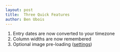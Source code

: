 ```yaml
---
layout: post
title:  Three Quick Features
author: Ben Ubois
---
```


1. Entry dates are now converted to your timezone
2. Column widths are now remembered
3. Optional image pre-loading ([settings](https://feedbin.me/settings))